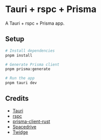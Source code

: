 # Tauri + rspc + Prisma

A Tauri + rspc + Prisma app.

## Setup

```bash
# Install dependencies
pnpm install

# Generate Prisma client
pnpm prisma:generate

# Run the app
pnpm tauri dev
```

## Credits

- [Tauri](https://github.com/tauri-apps/tauri)
- [rspc](https://github.com/oscartbeaumont/rspc)
- [prisma-client-rust](https://github.com/Brendonovich/prisma-client-rust)
- [Spacedrive](https://github.com/spacedriveapp/spacedrive)
- [Twidge](https://github.com/twidgeapp/twidge)
